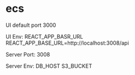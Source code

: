 # ecs

UI default port 3000

UI Env:
REACT_APP_BASR_URL REACT_APP_BASE_URL=http://localhost:3008/api

Server Port: 3008

Server Env:
DB_HOST
S3_BUCKET
